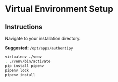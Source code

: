 # Virtual Environment Setup

## Instructions

Navigate to your installation directory.

**Suggested:** ```/opt/apps/authentipy```

```bash
virtualenv ./venv
. ./venv/bin/activate
pip install pipenv
pipenv lock
pipenv install
```
